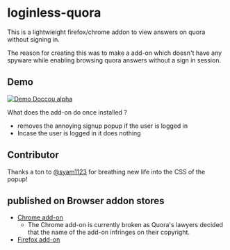 # loginless-quora
This is a lightwieight firefox/chrome addon to view answers on quora without signing in. 

The reason for creating this was to make a add-on which doesn't have any spyware while enabling browsing quora answers without a sign in session.

## Demo

[![Demo Doccou alpha](https://j.gifs.com/4QmqG2.gif)](https://www.youtube.com/watch?v=PfoFY8owjn4)


What does the add-on do once installed  ?
* removes the annoying signup popup if the user is logged in
* Incase the user is logged in it does nothing

## Contributor
Thanks a ton to [@syam1123](https://github.com/syam1123) for breathing new life into the CSS of the popup!

## published on Browser addon stores
* [Chrome add-on](https://chrome.google.com/webstore/detail/loginless-quora/ooledigpfjcpgjjojmenonlcalmhhfbl) 
  * The Chrome add-on is currently broken as Quora's lawyers decided that the name of the add-on infringes on their copyright. 
* [Firefox add-on](https://addons.mozilla.org/en-GB/firefox/addon/use-quora-without-login/)

